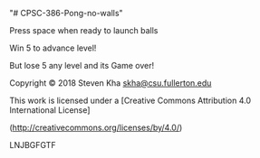 "# CPSC-386-Pong-no-walls" 

Press space when ready to launch balls

Win 5 to advance level!

But lose 5 any level and its Game over!

Copyright © 2018 Steven Kha skha@csu.fullerton.edu
 
This work is licensed under a [Creative Commons Attribution 4.0 International License] 

(http://creativecommons.org/licenses/by/4.0/)

LNJBGFGTF
